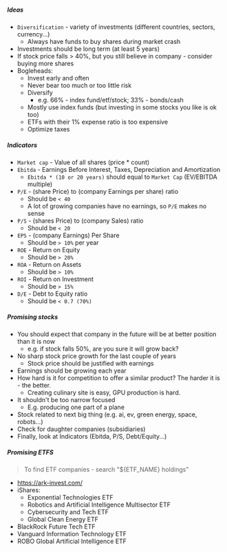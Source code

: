 ##### Ideas
* `Diversification` - variety of investments (different countries, sectors, currency...)
    * Always have funds to buy shares during market crash
* Investments should be long term (at least 5 years)
* If stock price falls > 40%, but you still believe in company - consider buying more shares
* Bogleheads:
    * Invest early and often
    * Never bear too much or too little risk
    * Diversify
        * e.g. 66% - index fund/etf/stock; 33% - bonds/cash 
    * Mostly use index funds (but investing in some stocks you like is ok too) 
    * ETFs with their 1% expense ratio is too expensive
    * Optimize taxes

##### Indicators
* `Market cap` - Value of all shares (price * count)
* `Ebitda` - Earnings Before Interest, Taxes, Depreciation and Amortization
    * `Ebitda * (10 or 20 years)` should equal to `Market Cap` (EV/EBITDA multiple)
* `P/E` - (share Price) to (company Earnings per share) ratio
    * Should be `< 40`
    * A lot of growing companies have no earnings, so `P/E` makes no sense
* `P/S` - (shares Price) to (company Sales) ratio 
    * Should be `< 20`
* `EPS` - (company Earnings) Per Share
    * Should be `> 10%` per year
* `ROE` - Return on Equity
    * Should be `> 20%`
* `ROA` - Return on Assets
    * Should be `> 10%`
* `ROI` - Return on Investment
    * Should be `> 15%`
* `D/E` - Debt to Equity ratio
    * Should be `< 0.7 (70%)`

##### Promising stocks
* You should expect that company in the future will be at better position than it is now
    * e.g. if stock falls 50%, are you sure it will grow back?
* No sharp stock price growth for the last couple of years
    * Stock price should be justified with earnings
* Earnings should be growing each year
* How hard is it for competition to offer a similar product? The harder it is - the better.
    * Creating culinary site is easy, GPU production is hard.
* It shouldn't be too narrow focused
    * E.g. producing one part of a plane
* Stock related to next big thing (e.g. ai, ev, green energy, space, robots...)
* Check for daughter companies (subsidiaries)  
* Finally, look at Indicators (Ebitda, P/S, Debt/Equity...)

##### Promising ETFS
> To find ETF companies - search "${ETF_NAME} holdings"
* https://ark-invest.com/
* iShares:
    * Exponential Technologies ETF
    * Robotics and Artificial Intelligence Multisector ETF
    * Cybersecurity and Tech ETF
    * Global Clean Energy ETF
* BlackRock Future Tech ETF
* Vanguard Information Technology ETF
* ROBO Global Artificial Intelligence ETF
